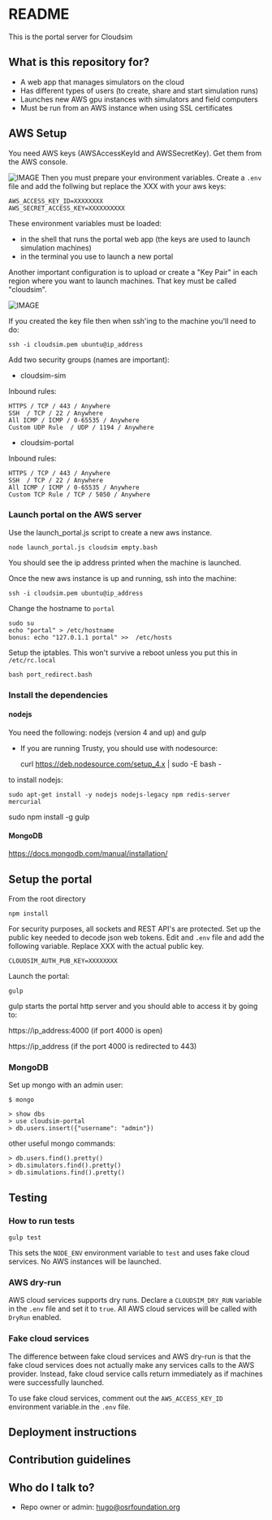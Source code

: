 # README #

This is the portal server for Cloudsim

## What is this repository for? ##

* A web app that manages simulators on the cloud
* Has different types of users (to create, share and start simulation runs)
* Launches new AWS gpu instances with simulators and field computers
* Must be run from an AWS instance when using SSL certificates

## AWS Setup ##

You need AWS keys (AWSAccessKeyId and AWSSecretKey). Get them from the AWS
console.

![IMAGE](aws_keys.png) Then you must prepare your environment variables.
Create a `.env` file and add the follwing but replace the XXX with your aws keys:

    AWS_ACCESS_KEY_ID=XXXXXXXX
    AWS_SECRET_ACCESS_KEY=XXXXXXXXXX

These environment variables must be loaded:

* in the shell that runs the portal web app (the keys are used to launch
 simulation machines)
* in the terminal you use to launch a new portal

Another important configuration is to upload or create a "Key Pair" in each
region where you want to launch machines. That key must be called "cloudsim".

![IMAGE](cloudsim_key.png)

If you created the key file then when ssh'ing to the machine you'll need to do:

    ssh -i cloudsim.pem ubuntu@ip_address


Add two security groups (names are important):

* cloudsim-sim

Inbound rules:

    HTTPS / TCP / 443 / Anywhere
    SSH  / TCP / 22 / Anywhere
    All ICMP / ICMP / 0-65535 / Anywhere
    Custom UDP Rule  / UDP / 1194 / Anywhere

* cloudsim-portal

Inbound rules:

    HTTPS / TCP / 443 / Anywhere
    SSH  / TCP / 22 / Anywhere
    All ICMP / ICMP / 0-65535 / Anywhere
    Custom TCP Rule / TCP / 5050 / Anywhere


### Launch portal on the AWS server ###

Use the launch_portal.js script to create a new aws instance.

    node launch_portal.js cloudsim empty.bash

You should see the ip address printed when the machine is launched.

Once the new aws instance is up and running, ssh into the machine:

    ssh -i cloudsim.pem ubuntu@ip_address

Change the hostname to `portal`

~~~
sudo su
echo "portal" > /etc/hostname
bonus: echo "127.0.1.1 portal" >>  /etc/hosts
~~~

Setup the iptables. This won't survive a reboot unless you put this in
`/etc/rc.local`

    bash port_redirect.bash


### Install the dependencies ###

#### nodejs ####

You need the following: nodejs (version 4 and up) and gulp

* If you are running Trusty, you should use with nodesource:

    curl https://deb.nodesource.com/setup_4.x | sudo -E bash -

to install nodejs:

    sudo apt-get install -y nodejs nodejs-legacy npm redis-server mercurial
sudo npm install -g gulp


#### MongoDB ####

https://docs.mongodb.com/manual/installation/


## Setup the portal ##

From the root directory

    npm install

For security purposes, all sockets and REST API's are protected. Set up the public key needed to decode json web tokens. Edit and `.env` file and add the following variable. Replace XXX with the actual public key.

    CLOUDSIM_AUTH_PUB_KEY=XXXXXXXX

Launch the portal:

    gulp

gulp starts the portal http server and you should able to access it by going
to:

https://ip_address:4000 (if port 4000 is open)

https://ip_address (if the port 4000 is redirected to 443)


### MongoDB ###

Set up mongo with an admin user:

    $ mongo

    > show dbs
    > use cloudsim-portal
    > db.users.insert({"username": "admin"})


other useful mongo commands:

    > db.users.find().pretty()
    > db.simulators.find().pretty()
    > db.simulations.find().pretty()


## Testing ##

### How to run tests ###

    gulp test

This sets the `NODE_ENV` environment variable to `test` and uses fake cloud services.
No AWS instances will be launched.

### AWS dry-run ###

AWS cloud services supports dry runs. Declare a `CLOUDSIM_DRY_RUN` variable in the `.env` file and set it to `true`. All AWS cloud services will be called with `DryRun` enabled.

### Fake cloud services ###

The difference between fake cloud services and AWS dry-run is that the fake cloud services does not actually make any services calls to the AWS provider. Instead, fake cloud service calls return immediately as if machines were successfully launched.

To use fake cloud services, comment out the `AWS_ACCESS_KEY_ID` environment variable.in the `.env` file.


## Deployment instructions ##


## Contribution guidelines ##

## Who do I talk to? ##

* Repo owner or admin: hugo@osrfoundation.org
